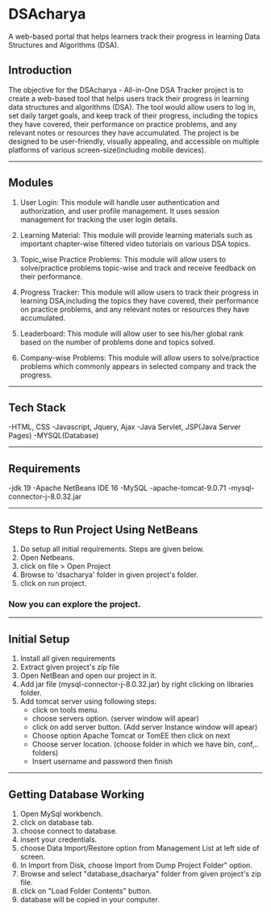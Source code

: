 # DSAcharya
A web-based portal that helps learners track their progress in learning Data Structures and Algorithms (DSA).

## Introduction 
The objective for the DSAcharya - All-in-One DSA Tracker project is to create a web-based
tool that helps users track their progress in learning data structures and algorithms (DSA).
The tool would allow users to log in, set daily target goals, and keep track of their progress,
including the topics they have covered, their performance on practice problems, and any
relevant notes or resources they have accumulated.
The project is be designed to be user-friendly, visually appealing, and accessible on
multiple platforms of various screen-size(including mobile devices).

------------------------------------------------

## Modules
1. User Login: This module will handle user authentication and authorization, and user profile management. It uses session management for tracking the user login details.

2. Learning Material: This module will provide learning materials such as important chapter-wise filtered video tutorials on various DSA topics.

3. Topic_wise Practice Problems: This module will allow users to solve/practice problems topic-wise and track and receive feedback on their performance.

4. Progress Tracker: This module will allow users to track their progress in learning DSA,including the topics they have covered, their performance on practice problems, and any relevant notes or resources they have accumulated.

5. Leaderboard: This module will allow user to see his/her global rank based on the number of problems done and topics solved. 

6. Company-wise Problems: This module will allow users to solve/practice problems which commonly appears in selected company and track the progress. 

------------------------------------------------

## Tech Stack
-HTML, CSS
-Javascript, Jquery, Ajax
-Java Servlet, JSP(Java Server Pages)
-MYSQL(Database)

------------------------------------------------

## Requirements
-jdk 19
-Apache NetBeans IDE 16
-MySQL
-apache-tomcat-9.0.71
-mysql-connector-j-8.0.32.jar

-------------------------------------------------

## Steps to Run Project Using NetBeans
1. Do setup all initial requirements. Steps are given below.
2. Open Netbeans.
3. click on file > Open Project
4. Browse to 'dsacharya' folder in given project's folder.
5. click on run project.
### Now you can explore the project.

------------------------------------------
## Initial Setup

1. Install all given requirements
2. Extract given project's zip file
3. Open NetBean and open our project in it.
4. Add jar file (mysql-connector-j-8.0.32.jar) by right clicking on libraries folder.
5. Add tomcat server using following steps:
	- click on tools menu.
	- choose servers option. (server window will apear)
	- click on add server button. (Add server Instance window will apear)
	- Choose option Apache Tomcat or TomEE then click on next
	- Choose server location. (choose folder in which we have bin, conf,.. folders)
	- Insert username and password then finish

--------------------------------
##  Getting Database Working

1. Open MySql workbench.
2. click on database tab.
3. choose connect to database.
4. insert your credentials.
5. choose Data Import/Restore option from Management List at left side of screen.
6. In Import from Disk, choose Import from Dump Project Folder" option.
7. Browse and select "database_dsacharya" folder from given project's zip file.
8. click on "Load Folder Contents" button. 
9. database will be copied in your computer.





	
